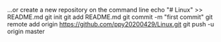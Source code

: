 …or create a new repository on the command line
echo "# Linux" >> README.md
git init
git add README.md
git commit -m "first commit"
git remote add origin https://github.com/ppy20200429/Linux.git
git push -u origin master
